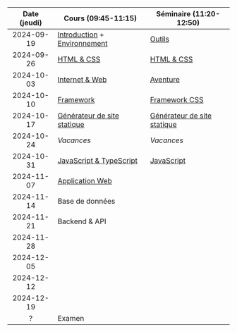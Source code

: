 | Date (jeudi) | Cours (09:45-11:15)                                            | Séminaire (11:20-12:50)                            |
| :----------: | -------------------------------------------------------------- | -------------------------------------------------- |
|  2024-09-19  | [Introduction](/docs/intro) + [Environnement](/docs/cours/env) | [Outils](/docs/seminaire/outils)                   |
|  2024-09-26  | [HTML & CSS](/docs/cours/html-css)                             | [HTML & CSS](/docs/seminaire/html-css)             |
|  2024-10-03  | [Internet & Web](/docs/cours/internet-web)                     | [Aventure](/docs/seminaire/aventure)               |
|  2024-10-10  | [Framework](/docs/cours/framework)                             | [Framework CSS](/docs/seminaire/framework-css)     |
|  2024-10-17  | [Générateur de site statique](/docs/cours/ssg)                 | [Générateur de site statique](/docs/seminaire/ssg) |
|  2024-10-24  | _Vacances_                                                     | _Vacances_                                         |
|  2024-10-31  | [JavaScript & TypeScript](/docs/cours/js-ts)                   | [JavaScript](/docs/seminaire/javascript)           |
|  2024-11-07  | [Application Web](/docs/cours/app)                             |                                                    |
|  2024-11-14  | Base de données                                                |                                                    |
|  2024-11-21  | Backend & API                                                  |                                                    |
|  2024-11-28  |                                                                |                                                    |
|  2024-12-05  |                                                                |                                                    |
|  2024-12-12  |                                                                |                                                    |
|  2024-12-19  |                                                                |                                                    |
|      ?       | Examen                                                         |                                                    |
